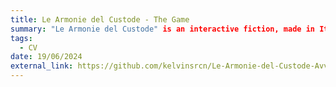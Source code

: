 ```yaml
---
title: Le Armonie del Custode - The Game
summary: "Le Armonie del Custode" is an interactive fiction, made in Italian, using Java. 
tags:
  - CV
date: 19/06/2024
external_link: https://github.com/kelvinsrcn/Le-Armonie-del-Custode-Avventura-Mista
---
```

